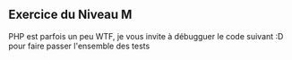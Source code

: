 ## Exercice du Niveau M

PHP est parfois un peu WTF, je vous invite à débugguer le code suivant :D
  pour faire passer l'ensemble des tests